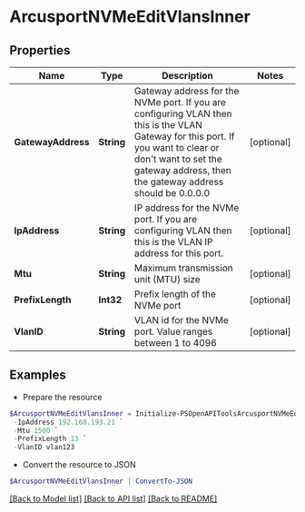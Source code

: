 # ArcusportNVMeEditVlansInner
## Properties

Name | Type | Description | Notes
------------ | ------------- | ------------- | -------------
**GatewayAddress** | **String** | Gateway address for the NVMe port. If you are configuring VLAN then this is the VLAN Gateway for this port. If you want to clear or don&#39;t want to set the gateway address, then the gateway address should be 0.0.0.0 | [optional] 
**IpAddress** | **String** | IP address for the NVMe port. If you are configuring VLAN then this is the VLAN IP address for this port. | [optional] 
**Mtu** | **String** | Maximum transmission unit (MTU) size | [optional] 
**PrefixLength** | **Int32** | Prefix length of the NVMe port | [optional] 
**VlanID** | **String** | VLAN id for the NVMe port. Value ranges between 1 to 4096 | [optional] 

## Examples

- Prepare the resource
```powershell
$ArcusportNVMeEditVlansInner = Initialize-PSOpenAPIToolsArcusportNVMeEditVlansInner  -GatewayAddress 255.255.255.0 `
 -IpAddress 192.168.193.21 `
 -Mtu 1500 `
 -PrefixLength 13 `
 -VlanID vlan123
```

- Convert the resource to JSON
```powershell
$ArcusportNVMeEditVlansInner | ConvertTo-JSON
```

[[Back to Model list]](../README.md#documentation-for-models) [[Back to API list]](../README.md#documentation-for-api-endpoints) [[Back to README]](../README.md)


